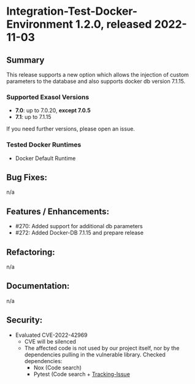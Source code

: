 # Integration-Test-Docker-Environment 1.2.0, released 2022-11-03

## Summary

This release supports a new option which allows the injection of custom parameters to the database and also supports docker db version 7.1.15.

### Supported Exasol Versions

* **7.0**: up to 7.0.20, **except 7.0.5**
* **7.1**: up to 7.1.15

If you need further versions, please open an issue.

### Tested Docker Runtimes

- Docker Default Runtime

## Bug Fixes:

n/a

## Features / Enhancements:

 - #270: Added support for additional db parameters
 - #272: Added Docker-DB 7.1.15 and prepare release

## Refactoring:

n/a

## Documentation:

n/a

## Security:

- Evaluated CVE-2022-42969
    - CVE will be silenced
    - The affected code is not used by our project itself, nor by the dependencies pulling in the vulnerable
      library.
      Checked dependencies:
        * Nox (Code search)
        * Pytest (Code search + [Tracking-Issue](https://github.com/pytest-dev/pytest/issues/10392)
